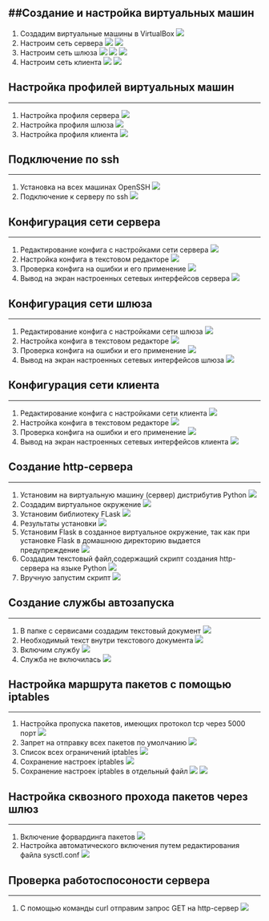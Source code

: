 ##Создание и настройка виртуальных машин
-----
1. Создадим виртуальные машины в VirtualBox
![](Practice_Linux/screenshots/iptables.png)
2. Настроим сеть сервера
![](network1.png)
![](network2.png)
3. Настроим сеть шлюза
![](gateway1.png)
![](gateway2.png)
![](gateway3.png)
4. Настроим сеть клиента
![](client1.png)
![](client2.png)
## Настройка профилей виртуальных машин
------
1. Настройка профиля сервера
![](server_profile.png)
2. Настройка профиля шлюза
![](gateway_profile.png)
3. Настройка профиля клиента
![](client_profile.png)
## Подключение по ssh
----
1. Установка на всех машинах OpenSSH
![](ssh_server.png)
2. Подключение к серверу по ssh
![](ssh_connect.png)
## Конфигурация сети сервера
----
1. Редактирование конфига с настройками сети сервера
![](server_network.png)
2. Настройка конфига в текстовом редакторе
![](server_network2.png)
3. Проверка конфига на ошибки и его применение
![](server_network3.png)
4. Вывод на экран настроенных сетевых интерфейсов сервера
![](server_network4.png)
## Конфигурация сети шлюза
-----
1. Редактирование конфига с настройками сети шлюза
![](gateway_network1.png)
2. Настройка конфига в текстовом редакторе
![](gateway_network2.png)
3. Проверка конфига на ошибки и его применение
![](gateway_network3.png)
4. Вывод на экран настроенных сетевых интерфейсов шлюза
![](gateway_network4.png)
## Конфигурация сети клиента
-----
1. Редактирование конфига с настройками сети клиента
![](client_network1.png)
2. Настройка конфига в текстовом редакторе
![](client_network2.png)
3. Проверка конфига на ошибки и его применение
![](client_network3.png)
4. Вывод на экран настроенных сетевых интерфейсов клиента
![](client_network4.png)
## Создание http-сервера
-------
1. Установим на виртуальную машину (сервер) дистрибутив Python
![](python1.png)
2. Создадим виртуальное окружение
![](python2.png)
3. Установим библиотеку FLask
![](python3.png)
4. Результаты установки
![](python4.png)
5. Установим Flask в созданное виртуальное окружение, так как при установке Flask в домашнюю директорию выдается предупреждение
![](python5.png)
6. Создадим текстовый файл,содержащий скрипт создания http-сервера на языке Python
![](python6.png)
7. Вручную запустим скрипт
![](python7.png)
## Создание службы автозапуска
------
1. В папке с сервисами создадим текстовый документ
![](service1.png)
2. Необходимый текст внутри текстового документа
![](service2.png)
3. Включим службу
![](service3.png)
4. Служба не включилась
![](service4.png)
## Настройка маршрута пакетов с помощью iptables
----
1. Настройка пропуска пакетов, имеющих протокол tcp через 5000 порт
![](iptables.png)
2. Запрет на отправку всех пакетов по умолчанию
![](iptables2.png)
3. Список всех ограничений iptables
![](iptables3.png)
4. Сохранение настроек iptables
![](iptables4.png)
5. Сохранение настроек iptables в отдельный файл
![](iptables5.png)
![](iptables6.png)


## Настройка сквозного прохода пакетов через шлюз 
------
1. Включение форвардинга пакетов
![](forward1.png)
2. Настройка автоматического включения путем редактирования файла sysctl.conf
![](forward2.png)
## Проверка работоспосоности сервера
-----
1. С помощью команды curl отправим запрос GET на http-сервер
![](proverka.png)
